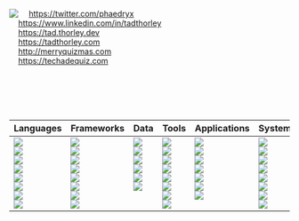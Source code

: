 <p><img align="left" src="https://github-readme-stats.vercel.app/api?username=phaedryx&count_private=true&show_icons=true&bg_color=434A54&icon_color=FFCE54&title_color=77B6FF&text_color=F5F7FA" />

<img src="https://raw.githubusercontent.com/FortAwesome/Font-Awesome/master/svgs/brands/twitter.svg" height="12" /> <a href="https://twitter.com/phaedryx">https://twitter.com/phaedryx</a><br>
<img src="https://raw.githubusercontent.com/FortAwesome/Font-Awesome/master/svgs/brands/linkedin.svg" height="12" /> <a href="https://www.linkedin.com/in/tadthorley">https://www.linkedin.com/in/tadthorley</a><br>
<img src="https://raw.githubusercontent.com/FortAwesome/Font-Awesome/master/svgs/regular/hand-lizard.svg" height="12" /> <a href="https://tad.thorley.dev">https://tad.thorley.dev</a><br>
<img src="https://raw.githubusercontent.com/FortAwesome/Font-Awesome/master/svgs/brands/tumblr-square.svg" height="12" /> <a href="https://tadthorley.com">https://tadthorley.com</a><br>
<img src="https://raw.githubusercontent.com/FortAwesome/Font-Awesome/master/svgs/regular/hand-point-right.svg" height="12" /> <a href="http://merryquizmas.com/">http://merryquizmas.com</a><br>
<img src="https://raw.githubusercontent.com/FortAwesome/Font-Awesome/master/svgs/regular/hand-point-right.svg" height="12" /> <a href="https://techadequiz.com">https://techadequiz.com</a>
<br>
<br>
<br>
<br>
</p>

<table>
  <br>
  <thead>
    <tr>
      <th align="left">Languages</th>
      <th align="left">Frameworks</th>
      <th align="left">Data</th>
      <th align="left">Tools</th>
      <th>Applications</th>
      <th align="left">Systems</th>
      <th align="left">Pastimes</th>
    </tr>
  </thead>
  <tbody>
  <tr>
    <td valign="top">
      <img src="https://img.shields.io/badge/HTML5-434a54?logo=html5&style=flat-square&logoColor=FFFFFF" /><br>
      <img src="https://img.shields.io/badge/CSS3-434a54?logo=css3&style=flat-square&logoColor=FFFFFF" /><br>
      <img src="https://img.shields.io/badge/Ruby-434a54?logo=ruby&style=flat-square&logoColor=FFFFFF" /><br>
      <img src="https://img.shields.io/badge/JavaScript-434a54?logo=javascript&style=flat-square&logoColor=FFFFFF" /><br>
      <img src="https://img.shields.io/badge/CoffeeScript-434a54?logo=coffeescript&style=flat-square&logoColor=FFFFFF" /><br>
      <img src="https://img.shields.io/badge/Lua-434a54?logo=lua&style=flat-square&logoColor=FFFFFF" /><br>
      <img src="https://img.shields.io/badge/SQL-434a54?logo=scala&style=flat-square&logoColor=FFFFFF" /><br>
      <img src="https://img.shields.io/badge/GraphQL-434a54?logo=graphql&style=flat-square&logoColor=FFFFFF" /><br>
    </td>
    <td valign="top">
      <img src="https://img.shields.io/badge/Tailwind%20CSS-434a54?logo=tailwind+css&style=flat-square&logoColor=FFFFFF" /><br>
      <img src="https://img.shields.io/badge/Bootstrap-434a54?logo=bootstrap&style=flat-square&logoColor=FFFFFF" /><br>
      <img src="https://img.shields.io/badge/Rails-434a54?logo=ruby+on+rails&style=flat-square&logoColor=FFFFFF" /><br>
      <img src="https://img.shields.io/badge/Jekyll-434a54?logo=jekyll&style=flat-square&logoColor=FFFFFF" /><br>
      <img src="https://img.shields.io/badge/Vue-434a54?logo=vue.js&style=flat-square&logoColor=FFFFFF" /><br>
      <img src="https://img.shields.io/badge/React-434a54?logo=react&style=flat-square&logoColor=FFFFFF" /><br>
      <img src="https://img.shields.io/badge/Jest-434a54?logo=jest&style=flat-square&logoColor=FFFFFF" /><br>
      <img src="https://img.shields.io/badge/Mocha-434a54?logo=mocha&style=flat-square&logoColor=FFFFFF" /><br>
    </td>
    <td valign="top">
      <img src="https://img.shields.io/badge/PostgreSQL-434a54?logo=postgresql&style=flat-square&logoColor=FFFFFF" /><br>
      <img src="https://img.shields.io/badge/SQLite-434a54?logo=sqlite&style=flat-square&logoColor=FFFFFF" /><br>
      <img src="https://img.shields.io/badge/Redis-434a54?logo=redis&style=flat-square&logoColor=FFFFFF" /><br>
      <img src="https://img.shields.io/badge/RabbitMQ-434a54?logo=rabbitmq&style=flat-square&logoColor=FFFFFF" /><br>
      <img src="https://img.shields.io/badge/MySQL-434a54?logo=mysql&style=flat-square&logoColor=FFFFFF" /><br>
      <img src="https://img.shields.io/badge/JSON-434a54?logo=json&style=flat-square&logoColor=FFFFFF" /><br>
    </td>
    <td valign="top">
      <img src="https://img.shields.io/badge/Homebrew-434a54?logo=homebrew&style=flat-square&logoColor=FFFFFF" /><br>
      <img src="https://img.shields.io/badge/RubyGems-434a54?logo=rubygems&style=flat-square&logoColor=FFFFFF" /><br>
      <img src="https://img.shields.io/badge/Yarn-434a54?logo=yarn&style=flat-square&logoColor=FFFFFF" /><br>
      <img src="https://img.shields.io/badge/Gulp-434a54?logo=gulp&style=flat-square&logoColor=FFFFFF" /><br>
      <img src="https://img.shields.io/badge/Webpack-434a54?logo=webpack&style=flat-square&logoColor=FFFFFF" /><br>
      <img src="https://img.shields.io/badge/Sass-434a54?logo=sass&style=flat-square&logoColor=FFFFFF" /><br>
      <img src="https://img.shields.io/badge/Font_Awesome-434a54?logo=font+awesome&style=flat-square&logoColor=FFFFFF" /><br>
      <img src="https://img.shields.io/badge/Git-434a54?logo=git&style=flat-square&logoColor=FFFFFF" /><br>
    </td>
    <td valign="top">
      <img src="https://img.shields.io/badge/VS_Code-434a54?logo=visual+studio+code&style=flat-square&logoColor=FFFFFF" /><br>
      <img src="https://img.shields.io/badge/Atom-434a54?logo=atom&style=flat-square&logoColor=FFFFFF" /><br>
      <img src="https://img.shields.io/badge/Sketch-434a54?logo=sketch&style=flat-square&logoColor=FFFFFF" /><br>
      <img src="https://img.shields.io/badge/Insomnia-434a54?logo=insomnia&style=flat-square&logoColor=FFFFFF" /><br>
      <img src="https://img.shields.io/badge/Slack-434a54?logo=slack&style=flat-square&logoColor=FFFFFF" /><br>
      <img src="https://img.shields.io/badge/Excel-434a54?logo=microsoft+excel&style=flat-square&logoColor=FFFFFF" /><br>
      <img src="https://img.shields.io/badge/Firefox-434a54?logo=firefox&style=flat-square&logoColor=FFFFFF" /><br>
    </td>
    <td valign="top">
      <img src="https://img.shields.io/badge/MacOS-434a54?logo=apple&style=flat-square&logoColor=FFFFFF" /><br>
      <img src="https://img.shields.io/badge/Linux-434a54?logo=linux&style=flat-square&logoColor=FFFFFF" /><br>
      <img src="https://img.shields.io/badge/Debian-434a54?logo=debian&style=flat-square&logoColor=FFFFFF" /><br>
      <img src="https://img.shields.io/badge/Elementary-434a54?logo=elementary&style=flat-square&logoColor=FFFFFF" /><br>
      <img src="https://img.shields.io/badge/Heroku-434a54?logo=heroku&style=flat-square&logoColor=FFFFFF" /><br>
      <img src="https://img.shields.io/badge/Digital_Ocean-434a54?logo=digitalocean&style=flat-square&logoColor=FFFFFF" /><br>
      <img src="https://img.shields.io/badge/Netlify-434a54?logo=netlify&style=flat-square&logoColor=FFFFFF" /><br>
      <img src="https://img.shields.io/badge/AWS-434a54?logo=amazon+aws&style=flat-square&logoColor=FFFFFF" /><br>
    </td>
    <td valign="top">
      <img src="https://img.shields.io/badge/Meetup-434a54?logo=meetup&style=flat-square&logoColor=FFFFFF" /><br>
      <img src="https://img.shields.io/badge/Steam-434a54?logo=steam&style=flat-square&logoColor=FFFFFF" /><br>
      <img src="https://img.shields.io/badge/Minecraft-434a54?logo=minecraft&style=flat-square&logoColor=FFFFFF" /><br>
      <img src="https://img.shields.io/badge/Humble_Bundle-434a54?logo=humble+bundle&style=flat-square&logoColor=FFFFFF" /><br>
      <img src="https://img.shields.io/badge/Pluralsight-434a54?logo=pluralsight&style=flat-square&logoColor=FFFFFF" /><br>
      <img src="https://img.shields.io/badge/Webtoon-434a54?logo=line+webtoon&style=flat-square&logoColor=FFFFFF" /><br>
    </td>
  </tr>
  </tbody>
</table>





